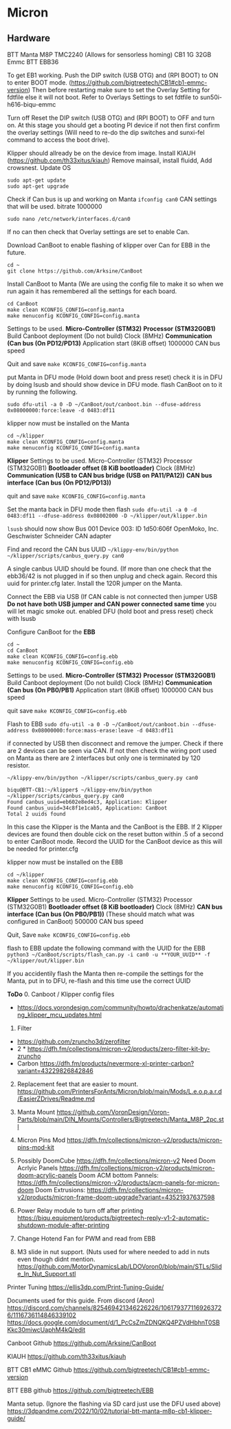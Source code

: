 # Micron
## Hardware
BTT Manta M8P
TMC2240 (Allows for sensorless homing)
CB1 1G 32GB Emmc
BTT EBB36 

To get EB1 working.
Push the DIP switch (USB OTG) and (RPI BOOT) to ON to enter BOOT mode.
(https://github.com/bigtreetech/CB1#cb1-emmc-version)
Then before restarting make sure to set the Overlay Setting for fdtfile else it will not boot.
Refer to Overlays Settings to set fdtfile to sun50i-h616-biqu-emmc

Turn off Reset the DIP switch (USB OTG) and (RPI BOOT) to OFF and turn on. At this stage you should get a booting PI device if not then first confirm the overlay settings (Will need to re-do the dip switches and sunxi-fel command to access the boot drive).

Klipper should allready be on the device from image.
Install KIAUH (https://github.com/th33xitus/kiauh)
Remove mainsail, install fluidd, Add crowsnest.
Update OS
```
sudo apt-get update
sudo apt-get upgrade
```

Check if Can bus is up and working on Manta
```ifconfig can0```
CAN settings that will be used.
bitrate 1000000
```
sudo nano /etc/network/interfaces.d/can0
```
If no can then check that Overlay settings are set to enable Can.

Download CanBoot to enable flashing of klipper over Can for EBB in the future.
```
cd ~
git clone https://github.com/Arksine/CanBoot
```

Install CanBoot to Manta (We are using the config file to make it so when we run again it has remembered all the settings for each board.
```
cd CanBoot
make clean KCONFIG_CONFIG=config.manta
make menuconfig KCONFIG_CONFIG=config.manta
```

Settings to be used.
**Micro-Controller (STM32)**
**Processor (STM32G0B1)**
Build Canboot deployment (Do not build)
Clock (8MHz)
**Communication (Can bus (On PD12/PD13)**
Application start (8KiB offset)
1000000 CAN bus speed

Quit and save
```make KCONFIG_CONFIG=config.manta```

put Manta in DFU mode (Hold down boot and press reset) 
check it is in DFU by doing lsusb and should show device in DFU mode.
flash CanBoot on to it by running the following.
```
sudo dfu-util -a 0 -D ~/CanBoot/out/canboot.bin --dfuse-address 0x08000000:force:leave -d 0483:df11
```

klipper now must be installed on the Manta
```
cd ~/klipper
make clean KCONFIG_CONFIG=config.manta
make menuconfig KCONFIG_CONFIG=config.manta
```

**Klipper** Settings to be used.
Micro-Controller (STM32)
Processor (STM32G0B1)
**Bootloader offset (8 KiB bootloader)**
Clock (8MHz)
**Communication (USB to CAN bus bridge (USB on PA11/PA12))**
**CAN bus interface (Can bus (On PD12/PD13))**

quit and save
```make KCONFIG_CONFIG=config.manta```

Set the manta back in DFU mode then flash
```sudo dfu-util -a 0 -d 0483:df11 --dfuse-address 0x08002000 -D ~/klipper/out/klipper.bin```

```lsusb``` should now show 
Bus 001 Device 003: ID 1d50:606f OpenMoko, Inc. Geschwister Schneider CAN adapter

Find and record the CAN bus UUID
```~/klippy-env/bin/python ~/klipper/scripts/canbus_query.py can0```

A single canbus UUID should be found. (If more than one check that the ebb36/42 is not plugged in if so then unplug and check again. Record this uuid for printer.cfg later.
Install the 120R jumper on the Manta.

Connect the EBB via USB (If CAN cable is not connected then jumper USB **Do not have both USB jumper and CAN power connected same time** you will let magic smoke out.
enabled DFU (hold boot and press reset) check with lsusb 

Configure CanBoot for the **EBB** 
```
cd ~
cd CanBoot
make clean KCONFIG_CONFIG=config.ebb
make menuconfig KCONFIG_CONFIG=config.ebb
```

Settings to be used.
**Micro-Controller (STM32)**
**Processor (STM32G0B1)**
Build Canboot deployment (Do not build)
Clock (8MHz)
**Communication (Can bus (On PB0/PB1)**
Application start (8KiB offset)
1000000 CAN bus speed

quit save
```make KCONFIG_CONFIG=config.ebb```

Flash to EBB
```sudo dfu-util -a 0 -D ~/CanBoot/out/canboot.bin --dfuse-address 0x08000000:force:mass-erase:leave -d 0483:df11```

if connected by USB then disconnect and remove the jumper.
Check if there are 2 devices can be seen via CAN. If not then check the wiring port used on Manta as there are 2 interfaces but only one is terminated by 120 resistor.

```~/klippy-env/bin/python ~/klipper/scripts/canbus_query.py can0```

```
biqu@BTT-CB1:~/klipper$ ~/klippy-env/bin/python ~/klipper/scripts/canbus_query.py can0
Found canbus_uuid=eb602e8ed4c3, Application: Klipper
Found canbus_uuid=34c8f1e1cab5, Application: CanBoot
Total 2 uuids found
```

In this case the Klipper is the Manta and the CanBoot is the EBB. If 2 Klipper devices are found then double cick on the reset button within .5 of a second to enter CanBoot mode. Record the UUID for the CanBoot device as this will be needed for printer.cfg

klipper now must be installed on the EBB
```
cd ~/klipper
make clean KCONFIG_CONFIG=config.ebb
make menuconfig KCONFIG_CONFIG=config.ebb
```

**Klipper** Settings to be used.
Micro-Controller (STM32)
Processor (STM32G0B1)
**Bootloader offset (8 KiB bootloader)**
Clock (8MHz)
**CAN bus interface (Can bus (On PB0/PB1))** (These should match what was configured in CanBoot)
500000 CAN bus speed

Quit, Save
```make KCONFIG_CONFIG=config.ebb```

flash to EBB update the following command with the UUID for the EBB
```python3 ~/CanBoot/scripts/flash_can.py -i can0 -u **YOUR_UUID** -f ~/klipper/out/klipper.bin```

If you accidentily flash the Manta then re-compile the settings for the Manta, put in to DFU, re-flash and this time use the correct UUID

**ToDo**
0. Canboot / Klipper config files
- https://docs.vorondesign.com/community/howto/drachenkatze/automating_klipper_mcu_updates.html
 
1. Filter
- https://github.com/zruncho3d/zerofilter
- 2 * https://dfh.fm/collections/micron-v2/products/zero-filter-kit-by-zruncho
- Carbon https://dfh.fm/products/nevermore-xl-printer-carbon?variant=43229826842846

2. Replacement feet that are easier to mount.
 https://github.com/PrintersForAnts/Micron/blob/main/Mods/L.e.o.p.a.r.d/EasierZDrives/Readme.md

3. Manta Mount
 https://github.com/VoronDesign/Voron-Parts/blob/main/DIN_Mounts/Controllers/Bigtreetech/Manta_M8P_2pc.stl

4. Micron Pins Mod
 https://dfh.fm/collections/micron-v2/products/micron-pins-mod-kit

5. Possibly DoomCube 
https://dfh.fm/collections/micron-v2
 Need Doom Acrlyic Panels https://dfh.fm/collections/micron-v2/products/micron-doom-acrylic-panels
 Doom ACM bottom Pannels: https://dfh.fm/collections/micron-v2/products/acm-panels-for-micron-doom
 Doom Extrusions: https://dfh.fm/collections/micron-v2/products/micron-frame-doom-upgrade?variant=43521937637598

6. Power Relay module to turn off after printing
https://biqu.equipment/products/bigtreetech-reply-v1-2-automatic-shutdown-module-after-printing

7. Change Hotend Fan for PWM and read from EBB

8. M3 slide in nut support. (Nuts used for where needed to add in nuts even though didnt mention. 
https://github.com/MotorDynamicsLab/LDOVoron0/blob/main/STLs/Slide_In_Nut_Support.stl

Printer Tuning
https://ellis3dp.com/Print-Tuning-Guide/

Documents used for this guide.
From discord (Aron) https://discord.com/channels/825469421346226226/1061793771169263726/1116736114846339102 
https://docs.google.com/document/d/1_PcCsZmZDNQKQ4PZVdHbhnT0SBKkc30miwcUaphM4kQ/edit

Canboot Github
https://github.com/Arksine/CanBoot

KIAUH
https://github.com/th33xitus/kiauh

BTT CB1 eMMC Github
https://github.com/bigtreetech/CB1#cb1-emmc-version

BTT EBB github
https://github.com/bigtreetech/EBB

Manta setup. (Ignore the flashing via SD card just use the DFU used above)
https://3dpandme.com/2022/10/02/tutorial-btt-manta-m8p-cb1-klipper-guide/

